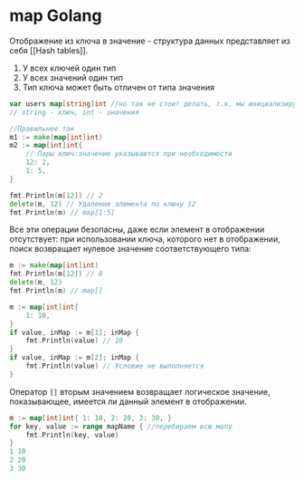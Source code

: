 # map Golang
Отображение из ключа в значение - структура данных представляет из себя [[Hash tables]].
1. У всех ключей один тип
2. У всех значений один тип
3. Тип ключа может быть отличен от типа значения

```go
var users map[string]int //но так не стоит делать, т.к. мы инициализируем его нулем(nil), а мапа это ссылка на хеш таблицу, а наша ни на что не указывает, в результате при работе с ней мы получим ошибку
// string - ключ, int - значения

//Правильнее так
m1 := make(map[int]int)
m2 := map[int]int{ 
	// Пары ключ:значение указываются при необходимости 
	12: 2, 
	1: 5, 
}
```


```go
fmt.Println(m[12]) // 2
delete(m, 12) // Удаление элемента по ключу 12 
fmt.Println(m) // map[1:5]
```

Все эти операции безопасны, даже если элемент в отображении отсутствует: при использовании ключа, которого нет в отображении, поиск возвращает нулевое значение соответствующего типа:
```go
m := make(map[int]int) 
fmt.Println(m[12]) // 0 
delete(m, 12) 
fmt.Println(m) // map[]

m := map[int]int{ 
	1: 10, 
} 
if value, inMap := m[1]; inMap { 
	fmt.Println(value) // 10 
} 
if value, inMap := m[2]; inMap { 
	fmt.Println(value) // Условие не выполняется 
}
```

Оператор `[]` вторым значением возвращает логическое значение, показывающее, имеется ли данный элемент в отображении.

```go
m := map[int]int{ 1: 10, 2: 20, 3: 30, }
for key, value := range mapName { //перебираем всю мапу
	fmt.Println(key, value) 
}
1 10
2 20
3 30
```